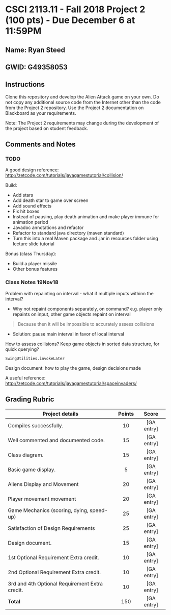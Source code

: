 # CSCI 2113.11 - Fall 2018 Project 2 (100 pts) - Due December 6 at 11:59PM


## Name: Ryan Steed

## GWID: G49358053

## Instructions

Clone this repository and develop the Alien Attack game on your own. Do not copy any additional source code from the Internet other than the code from the Project 2 repository. Use the Project 2 documentation on Blackboard as your requirements. 

Note: The Project 2 requirements may change during the development of the project based on student feedback.

## Comments and Notes

### TODO
A good design reference: http://zetcode.com/tutorials/javagamestutorial/collision/

Build:
<!-- - Implement game controller skeleton, holding a list of gameobjects -->
<!-- - Implement black background (board) based on exercise 8, leaving room for a score -->
<!-- - Build a basic player by modifying game piece from exercise 8 - start with a blue square -->
<!-- - Build basic aliens based on GameObject abstract - start with a green square -->
<!-- - Package aliens into waves -->
<!-- - Create automatic alien movement with PhysicsEngine, instantiate with waves (of a certain speed) -->
<!-- - Create user-controlled motion for player with PhysicsEngine -->
<!-- - Add boundaries to user motion -->
<!-- - Display a score - +1 for every alien passed -->
<!-- - Add collisions & count lives beside score 
    - use rectangle contact boxes - then .intersect is handy for comparing positions -->
<!-- - Create more waves of aliens moving at increasing speeds -->
<!-- - Game controls
    - Construct meta overlay
        - Lives
        - Current Score
        - High score
    - Player size depends on number of lives
    - Key bindings to start, pause, reset -->
<!-- - Design player appearance -->
<!-- - Design alien appearance -->
- Add stars
- Add death star to game over screen
- Add sound effects
- Fix hit boxes
- Instead of pausing, play death animation and make player immune for animation period
- Javadoc annotations and refactor
- Refactor to standard java directory (maven standard)
- Turn this into a real Maven package and .jar in resources folder using lecture slide tutorial

Bonus (class Thursday):
- Build a player missile
- Other bonus features

### Class Notes 19Nov18
Problem with repainting on interval - what if multiple inputs withinn the interval?

- Why not repaint components separately, on command? e.g. player only repaints on input, other game objects repaint on interval
> Because then it will be impossible to accurately assess collisions
- Solution: pause main interval in favor of local interval

How to assess collisions? Keep game objects in sorted data structure, for quick querying?

`SwingUtilities.invokeLater`

Design document: how to play the game, design decisions made

A useful reference: http://zetcode.com/tutorials/javagamestutorial/spaceinvaders/

## Grading Rubric

Project details | Points | Score
---|:---:|:---:
Compiles successfully.|10|[GA entry]
Well commented and documented code.|15|[GA entry]
Class diagram. |15|[GA entry]
Basic game display.|5|[GA entry]
Aliens Display and Movement|20|[GA entry]
Player movement movement|20|[GA entry]
Game Mechanics (scoring, dying, speed-up)|25|[GA entry]
Satisfaction of Design Requirements|25|[GA entry]
Design document.|15|[GA entry]
1st Optional Requirement Extra credit.|10|[GA entry]
2nd Optional Requirement Extra credit.|10|[GA entry]
3rd and 4th Optional Requirement Extra credit.|10|[GA entry]
**Total**|150|[GA entry]